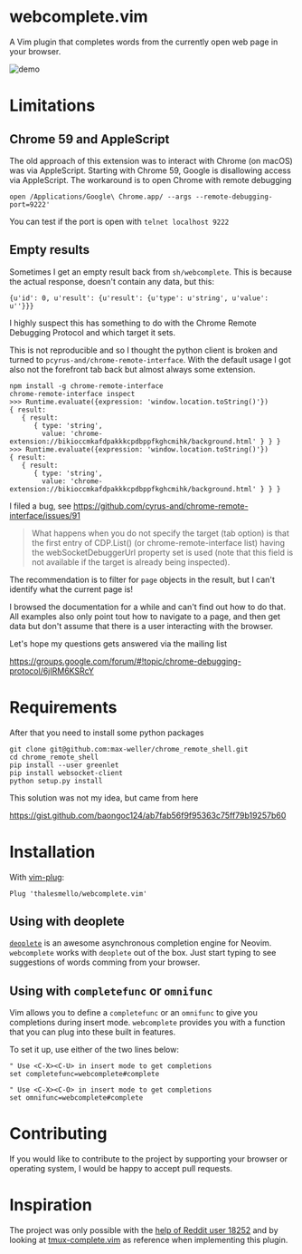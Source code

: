 # webcomplete.vim

A Vim plugin that completes words from the currently open web page in your
browser.

![demo](./demo.gif)

# Limitations

## Chrome 59 and AppleScript

The old approach of this extension was to interact with Chrome (on macOS) was via AppleScript. Starting with Chrome 59, Google is disallowing access via AppleScript. The workaround is to open Chrome with remote debugging

```
open /Applications/Google\ Chrome.app/ --args --remote-debugging-port=9222'
```

You can test if the port is open with `telnet localhost 9222`

## Empty results

Sometimes I get an empty result back from `sh/webcomplete`. This is because the actual response, doesn't
contain any data, but this:

```
{u'id': 0, u'result': {u'result': {u'type': u'string', u'value': u''}}}
```

I highly suspect this has something to do with the  Chrome Remote Debugging Protocol
and which target it sets.

This is not reproducible and so I thought the python client is broken and turned to `pcyrus-and/chrome-remote-interface`. With the default usage I got also not the forefront tab back but almost always some extension.

```
npm install -g chrome-remote-interface
chrome-remote-interface inspect
>>> Runtime.evaluate({expression: 'window.location.toString()'})
{ result:
   { result:
      { type: 'string',
        value: 'chrome-extension://bikioccmkafdpakkkcpdbppfkghcmihk/background.html' } } }
>>> Runtime.evaluate({expression: 'window.location.toString()'})
{ result:
   { result:
      { type: 'string',
        value: 'chrome-extension://bikioccmkafdpakkkcpdbppfkghcmihk/background.html' } } }
```

I filed a bug, see https://github.com/cyrus-and/chrome-remote-interface/issues/91

> What happens when you do not specify the target (tab option) is that the first entry of CDP.List() (or chrome-remote-interface list) having the webSocketDebuggerUrl property set is used (note that this field is not available if the target is already being inspected).

The recommendation is to filter for `page` objects in the result, but I can't identify what the current page is!

I browsed the documentation for a while and can't find out how to do that. All examples also only point tout how to navigate to a page, and then get data but don't assume that there is a user interacting with the browser.

Let's hope my questions gets answered via the mailing list

https://groups.google.com/forum/#!topic/chrome-debugging-protocol/6jIRM6KSRcY

# Requirements

After that you need to install some python packages

```
git clone git@github.com:max-weller/chrome_remote_shell.git
cd chrome_remote_shell
pip install --user greenlet
pip install websocket-client
python setup.py install
```

This solution was not my idea, but came from here

https://gist.github.com/baongoc124/ab7fab56f9f95363c75ff79b19257b60

# Installation

With [vim-plug](https://github.com/junegunn/vim-plug):

```
Plug 'thalesmello/webcomplete.vim'
```

## Using with deoplete

[`deoplete`](https://github.com/Shougo/deoplete.nvim/) is an awesome asynchronous
completion engine for Neovim. `webcomplete` works with `deoplete` out of the box.
Just start typing to see suggestions of words comming from your browser.

## Using with `completefunc` or `omnifunc`

Vim allows you to define a `completefunc` or an `omnifunc` to give you
completions during insert mode. `webcomplete` provides you with a function that
you can plug into these built in features.

To set it up, use either of the two lines below:
```
" Use <C-X><C-U> in insert mode to get completions
set completefunc=webcomplete#complete

" Use <C-X><C-O> in insert mode to get completions
set omnifunc=webcomplete#complete
```

# Contributing

If you would like to contribute to the project by supporting your browser or
operating system, I would be happy to accept pull requests.

# Inspiration

The project was only possible with the [help of Reddit user 18252](https://www.reddit.com/r/commandline/comments/4j73um/any_way_of_getting_the_text_of_open_chrome_pages/d34ftzx)
and by looking at [tmux-complete.vim](https://github.com/wellle/tmux-complete.vim) as reference when implementing this plugin.
